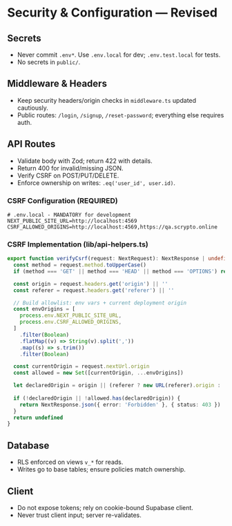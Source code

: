 # Security & Configuration — Revised

## Secrets
- Never commit `.env*`. Use `.env.local` for dev; `.env.test.local` for tests.
- No secrets in `public/`.

## Middleware & Headers
- Keep security headers/origin checks in `middleware.ts` updated cautiously.
- Public routes: `/login`, `/signup`, `/reset-password`; everything else requires auth.

## API Routes
- Validate body with Zod; return 422 with details.
- Return 400 for invalid/missing JSON.
- Verify CSRF on POST/PUT/DELETE.
- Enforce ownership on writes: `.eq('user_id', user.id)`.

### CSRF Configuration (REQUIRED)
```env
# .env.local - MANDATORY for development
NEXT_PUBLIC_SITE_URL=http://localhost:4569
CSRF_ALLOWED_ORIGINS=http://localhost:4569,https://qa.scrypto.online
```

### CSRF Implementation (lib/api-helpers.ts)
```ts
export function verifyCsrf(request: NextRequest): NextResponse | undefined {
  const method = request.method.toUpperCase()
  if (method === 'GET' || method === 'HEAD' || method === 'OPTIONS') return undefined

  const origin = request.headers.get('origin') || ''
  const referer = request.headers.get('referer') || ''

  // Build allowlist: env vars + current deployment origin
  const envOrigins = [
    process.env.NEXT_PUBLIC_SITE_URL,
    process.env.CSRF_ALLOWED_ORIGINS,
  ]
    .filter(Boolean)
    .flatMap((v) => String(v).split(','))
    .map((s) => s.trim())
    .filter(Boolean)

  const currentOrigin = request.nextUrl.origin
  const allowed = new Set([currentOrigin, ...envOrigins])

  let declaredOrigin = origin || (referer ? new URL(referer).origin : '')
  
  if (!declaredOrigin || !allowed.has(declaredOrigin)) {
    return NextResponse.json({ error: 'Forbidden' }, { status: 403 })
  }
  return undefined
}
```

## Database
- RLS enforced on views `v_*` for reads.
- Writes go to base tables; ensure policies match ownership.

## Client
- Do not expose tokens; rely on cookie-bound Supabase client.
- Never trust client input; server re-validates.

